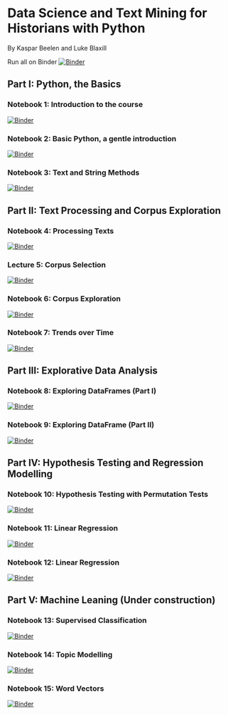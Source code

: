 # Data Science and Text Mining for Historians with Python
By Kaspar Beelen and Luke Blaxill

Run all on Binder
[![Binder](https://mybinder.org/badge_logo.svg)](https://mybinder.org/v2/gh/kasparvonbeelen/ghi_python/4-tables)

## Part I: Python, the Basics

### Notebook 1: Introduction to the  course

[![Binder](https://mybinder.org/badge_logo.svg)](https://mybinder.org/v2/gh/kasparvonbeelen/ghi_python/4-tables?labpath=1_-_Introduction.ipynb)


### Notebook 2: Basic Python, a gentle introduction

[![Binder](https://mybinder.org/badge_logo.svg)](https://mybinder.org/v2/gh/kasparvonbeelen/ghi_python/4-tables?labpath=2_-_Values_and_Variables.ipynb)


### Notebook 3: Text and String Methods

[![Binder](https://mybinder.org/badge_logo.svg)](https://mybinder.org/v2/gh/kasparvonbeelen/ghi_python/4-tables?labpath=3_-_Text_and_String_Methods.ipynb)


## Part II: Text Processing and Corpus Exploration

### Notebook 4: Processing Texts

[![Binder](https://mybinder.org/badge_logo.svg)](https://mybinder.org/v2/gh/kasparvonbeelen/ghi_python/4-tables?labpath=4_-_Processing_texts.ipynb)

### Lecture 5: Corpus Selection

[![Binder](https://mybinder.org/badge_logo.svg)](https://mybinder.org/v2/gh/kasparvonbeelen/ghi_python/4-tables?labpath=5_-_Corpus_Selection.ipynb)


### Notebook 6: Corpus Exploration

[![Binder](https://mybinder.org/badge_logo.svg)](https://mybinder.org/v2/gh/kasparvonbeelen/ghi_python/4-tables?labpath=6_-_Corpus_Exploration.ipynb)

### Notebook 7: Trends over Time

[![Binder](https://mybinder.org/badge_logo.svg)](https://mybinder.org/v2/gh/kasparvonbeelen/ghi_python/4-tables?labpath=7_-_Trends_over_time.ipynb)


## Part III: Explorative Data Analysis

### Notebook 8: Exploring DataFrames (Part I)

[![Binder](https://mybinder.org/badge_logo.svg)](https://mybinder.org/v2/gh/kasparvonbeelen/ghi_python/4-tables?labpath=8_-_Data_Exploration_with_Pandas_I.ipynb)

### Notebook 9: Exploring DataFrame (Part II)
[![Binder](https://mybinder.org/badge_logo.svg)](https://mybinder.org/v2/gh/kasparvonbeelen/ghi_python/4-tables?labpath=9_-_Data_Exploration_with_Pandas_Part_II.ipynb)


## Part IV: Hypothesis Testing and Regression Modelling

### Notebook 10: Hypothesis Testing with Permutation Tests
[![Binder](https://mybinder.org/badge_logo.svg)](https://mybinder.org/v2/gh/kasparvonbeelen/ghi_python/4-tables?labpath=10_-_Hypothesis_Testing.ipynb)

### Notebook 11: Linear Regression
[![Binder](https://mybinder.org/badge_logo.svg)](https://mybinder.org/v2/gh/kasparvonbeelen/ghi_python/4-tables?labpath=11_-_Linear_Regression.ipynb)

### Notebook 12: Linear Regression
[![Binder](https://mybinder.org/badge_logo.svg)](https://mybinder.org/v2/gh/kasparvonbeelen/ghi_python/4-tables?labpath=12_-_Generalised_Linear_Models.ipynb)

## Part V: Machine Leaning (Under construction)

### Notebook 13: Supervised Classification
[![Binder](https://mybinder.org/badge_logo.svg)](https://mybinder.org/v2/gh/kasparvonbeelen/ghi_python/4-tables?labpath=13_-_Supervised_Learning.ipynb)

### Notebook 14: Topic Modelling
[![Binder](https://mybinder.org/badge_logo.svg)](https://mybinder.org/v2/gh/kasparvonbeelen/ghi_python/4-tables?labpath=14_-_Topic_Modelling.ipynb)

### Notebook 15: Word Vectors
[![Binder](https://mybinder.org/badge_logo.svg)](https://mybinder.org/v2/gh/kasparvonbeelen/ghi_python/4-tables?labpath=15_-_Word_Vectors.ipynb)








